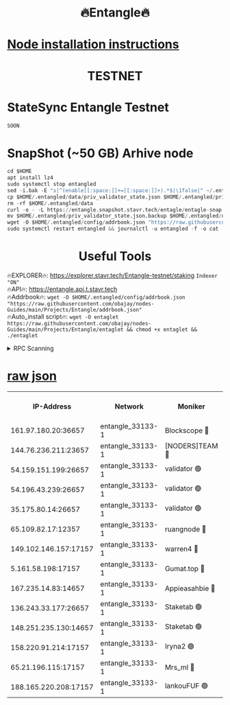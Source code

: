 <h1 align="center"> 🔥Entangle🔥</h1>

[Node installation instructions](https://github.com/obajay/nodes-Guides/tree/main/Projects/Entangle)
=

<h1 align="center"> TESTNET</h1>

# StateSync Entangle Testnet
```python
SOON
```
# SnapShot (~50 GB) Arhive node
```python
cd $HOME
apt install lz4
sudo systemctl stop entangled
sed -i.bak -E "s|^(enable[[:space:]]+=[[:space:]]+).*$|\1false|" ~/.entangled/config/config.toml
cp $HOME/.entangled/data/priv_validator_state.json $HOME/.entangled/priv_validator_state.json.backup
rm -rf $HOME/.entangled/data
curl -o - -L https://entangle.snapshot.stavr.tech/entagle/entagle-snap.tar.lz4 | lz4 -c -d - | tar -x -C $HOME/.entangled --strip-components 2
mv $HOME/.entangled/priv_validator_state.json.backup $HOME/.entangled/data/priv_validator_state.json
wget -O $HOME/.entangled/config/addrbook.json "https://raw.githubusercontent.com/obajay/nodes-Guides/main/Projects/Entangle/addrbook.json"
sudo systemctl restart entangled && journalctl -u entangled -f -o cat
```
 <h1 align="center"> Useful Tools</h1>
 
🔥EXPLORER🔥: https://explorer.stavr.tech/Entangle-testnet/staking        `Indexer "ON"` \
🔥API🔥:      https://entangle.api.t.stavr.tech \
🔥Addrbook🔥: ```wget -O $HOME/.entangled/config/addrbook.json "https://raw.githubusercontent.com/obajay/nodes-Guides/main/Projects/Entangle/addrbook.json"``` \
🔥Auto_install script🔥:  `wget -O entaglet https://raw.githubusercontent.com/obajay/nodes-Guides/main/Projects/Entangle/entaglet && chmod +x entaglet && ./entaglet`


<details>
<summary>RPC Scanning</summary>

<h2 align="center"> We scan nodes in real time every 4 hours. And we provide the final result of RPC endpoints.
We cannot influence the operation of these nodes in any way. </h2>


```python
If Voting Power is higher than 0 --> then the Node is a validator of the network and may be subject to attack and be a potential threat to the chain.
```
```python
We marked such validators with a red symbol
```

</details>

[raw json](https://rpc-check.entangt.stavr.tech/entangt/rpc-entangt-result.json)
=


<table><tr><th>IP-Address</th><th>Network</th><th>Moniker</th><th>Latest Block Height</th><th>Earliest Block Height</th><th>Catching Up</th><th>Voting Power</th><th>Scan Time</th></tr><tr><td>161.97.180.20:36657</td><td>entangle_33133-1</td><td>Blockscope 🔴</td><td>772147</td><td>1</td><td>False</td><td>88000000000176</td><td>2023-11-25T03:28:15.990959487UTC</td></tr><tr><td>144.76.236.211:23657</td><td>entangle_33133-1</td><td>[NODERS]TEAM 🔴</td><td>772149</td><td>1</td><td>False</td><td>47049700500000000</td><td>2023-11-25T03:28:27.772392810UTC</td></tr><tr><td>54.159.151.199:26657</td><td>entangle_33133-1</td><td>validator 🟢</td><td>772151</td><td>1</td><td>False</td><td>0</td><td>2023-11-25T03:28:30.714084164UTC</td></tr><tr><td>54.196.43.239:26657</td><td>entangle_33133-1</td><td>validator 🟢</td><td>772151</td><td>1</td><td>False</td><td>0</td><td>2023-11-25T03:28:33.363484525UTC</td></tr><tr><td>35.175.80.14:26657</td><td>entangle_33133-1</td><td>validator 🟢</td><td>772151</td><td>1</td><td>False</td><td>0</td><td>2023-11-25T03:28:37.107006173UTC</td></tr><tr><td>65.109.82.17:12357</td><td>entangle_33133-1</td><td>ruangnode 🔴</td><td>772147</td><td>145001</td><td>False</td><td>89353626935077</td><td>2023-11-25T03:28:18.392482176UTC</td></tr><tr><td>149.102.146.157:17157</td><td>entangle_33133-1</td><td>warren4 🔴</td><td>772149</td><td>484001</td><td>False</td><td>32399306040004</td><td>2023-11-25T03:28:27.510300394UTC</td></tr><tr><td>5.161.58.198:17157</td><td>entangle_33133-1</td><td>Gumat.top 🔴</td><td>772151</td><td>522001</td><td>False</td><td>40931860000000</td><td>2023-11-25T03:28:37.719858660UTC</td></tr><tr><td>167.235.14.83:14657</td><td>entangle_33133-1</td><td>Appieasahbie 🔴</td><td>772151</td><td>531401</td><td>False</td><td>44568809900999996</td><td>2023-11-25T03:28:36.034671824UTC</td></tr><tr><td>136.243.33.177:26657</td><td>entangle_33133-1</td><td>Staketab 🟢</td><td>772149</td><td>660001</td><td>False</td><td>0</td><td>2023-11-25T03:28:28.032263146UTC</td></tr><tr><td>148.251.235.130:14657</td><td>entangle_33133-1</td><td>Staketab 🟢</td><td>772147</td><td>660801</td><td>False</td><td>0</td><td>2023-11-25T03:28:15.729849086UTC</td></tr><tr><td>158.220.91.214:17157</td><td>entangle_33133-1</td><td>Iryna2 🟢</td><td>772151</td><td>704001</td><td>False</td><td>0</td><td>2023-11-25T03:28:33.710490012UTC</td></tr><tr><td>65.21.196.115:17157</td><td>entangle_33133-1</td><td>Mrs_ml 🔴</td><td>772149</td><td>720001</td><td>False</td><td>499058946500000</td><td>2023-11-25T03:28:22.791326312UTC</td></tr><tr><td>188.165.220.208:17157</td><td>entangle_33133-1</td><td>lankouFUF 🟢</td><td>772149</td><td>725001</td><td>False</td><td>0</td><td>2023-11-25T03:28:23.073387021UTC</td></tr></table>
